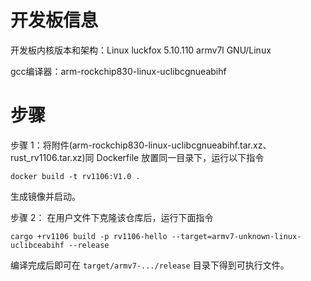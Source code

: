 # 开发板信息
开发板内核版本和架构：Linux luckfox 5.10.110 armv7l GNU/Linux

gcc编译器：arm-rockchip830-linux-uclibcgnueabihf

# 步骤

步骤 1：将附件(arm-rockchip830-linux-uclibcgnueabihf.tar.xz、rust_rv1106.tar.xz)同 Dockerfile 放置同一目录下，运行以下指令

```
docker build -t rv1106:V1.0 .
```

生成镜像并启动。

步骤 2：
在用户文件下克隆该仓库后，运行下面指令

```
cargo +rv1106 build -p rv1106-hello --target=armv7-unknown-linux-uclibceabihf --release
```

编译完成后即可在 `target/armv7-.../release` 目录下得到可执行文件。
